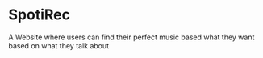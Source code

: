 # SpotiRec

A Website where users can find their perfect music based what they want based on what they talk about
